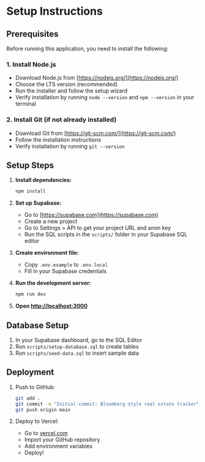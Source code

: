 # Setup Instructions

## Prerequisites

Before running this application, you need to install the following:

### 1. Install Node.js
- Download Node.js from [https://nodejs.org/](https://nodejs.org/)
- Choose the LTS version (recommended)
- Run the installer and follow the setup wizard
- Verify installation by running `node --version` and `npm --version` in your terminal

### 2. Install Git (if not already installed)
- Download Git from [https://git-scm.com/](https://git-scm.com/)
- Follow the installation instructions
- Verify installation by running `git --version`

## Setup Steps

1. **Install dependencies:**
   ```bash
   npm install
   ```

2. **Set up Supabase:**
   - Go to [https://supabase.com](https://supabase.com)
   - Create a new project
   - Go to Settings > API to get your project URL and anon key
   - Run the SQL scripts in the `scripts/` folder in your Supabase SQL editor

3. **Create environment file:**
   - Copy `.env.example` to `.env.local`
   - Fill in your Supabase credentials

4. **Run the development server:**
   ```bash
   npm run dev
   ```

5. **Open [http://localhost:3000](http://localhost:3000)**

## Database Setup

1. In your Supabase dashboard, go to the SQL Editor
2. Run `scripts/setup-database.sql` to create tables
3. Run `scripts/seed-data.sql` to insert sample data

## Deployment

1. Push to GitHub:
   ```bash
   git add .
   git commit -m "Initial commit: Bloomberg-style real estate tracker"
   git push origin main
   ```

2. Deploy to Vercel:
   - Go to [vercel.com](https://vercel.com)
   - Import your GitHub repository
   - Add environment variables
   - Deploy!
